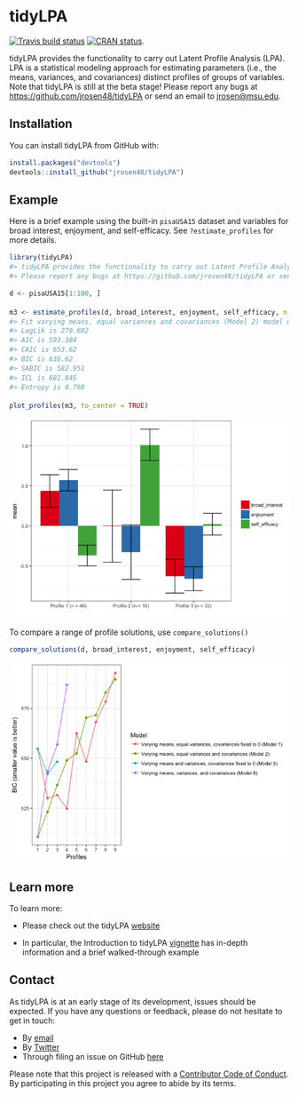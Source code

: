 
<!-- README.md is generated from README.Rmd. Please edit that file -->
tidyLPA
=======

[![Travis build status](https://travis-ci.org/jrosen48/tidyLPA.svg?branch=master)](https://travis-ci.org/jrosen48/tidyLPA) [![CRAN status](http://www.r-pkg.org/badges/version/tidyLPA)](https://cran.r-project.org/package=tidyLPA).

tidyLPA provides the functionality to carry out Latent Profile Analysis (LPA). LPA is a statistical modeling approach for estimating parameters (i.e., the means, variances, and covariances) distinct profiles of groups of variables. Note that tidyLPA is still at the beta stage! Please report any bugs at <https://github.com/jrosen48/tidyLPA> or send an email to <jrosen@msu.edu>.

Installation
------------

You can install tidyLPA from GitHub with:

``` r
install.packages("devtools")
devtools::install_github("jrosen48/tidyLPA")
```

Example
-------

Here is a brief example using the built-in `pisaUSA15` dataset and variables for broad interest, enjoyment, and self-efficacy. See `?estimate_profiles` for more details.

``` r
library(tidyLPA)
#> tidyLPA provides the functionality to carry out Latent Profile Analysis. Note that tidyLPA is still at the beta stage! 
#> Please report any bugs at https://github.com/jrosen48/tidyLPA or send an email to jrosen@msu.edu.
```

``` r
d <- pisaUSA15[1:100, ]

m3 <- estimate_profiles(d, broad_interest, enjoyment, self_efficacy, n_profiles = 3, model = 2)
#> Fit varying means, equal variances and covariances (Model 2) model with 3 profiles.
#> LogLik is 279.692
#> AIC is 593.384
#> CAIC is 653.62
#> BIC is 636.62
#> SABIC is 582.951
#> ICL is 681.845
#> Entropy is 0.798

plot_profiles(m3, to_center = TRUE)
```

![](man/figures/README-unnamed-chunk-3-1.png)

To compare a range of profile solutions, use `compare_solutions()`

``` r
compare_solutions(d, broad_interest, enjoyment, self_efficacy)
```

![](man/figures/README-unnamed-chunk-4-1.png)

Learn more
----------

To learn more:

-   Please check out the tidyLPA [website](https://jrosen48.github.io/tidyLPA/)

-   In particular, the Introduction to tidyLPA [vignette]((https://jrosen48.github.io/tidyLPA/articles/Introduction_to_tidyLPA.html)) has in-depth information and a brief walked-through example

Contact
-------

As tidyLPA is at an early stage of its development, issues should be expected. If you have any questions or feedback, please do not hesitate to get in touch:

-   By [email](mailto:jrosen@msu.edu)
-   By [Twitter](http://twitter.com/jrosenberg6432)
-   Through filing an issue on GitHub [here](https://github.com/jrosen48/tidyLPA)

Please note that this project is released with a [Contributor Code of Conduct](CONDUCT.md). By participating in this project you agree to abide by its terms.
